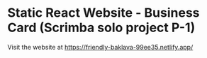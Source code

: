 # Static React Website - Business Card (Scrimba solo project P-1)

Visit the website at https://friendly-baklava-99ee35.netlify.app/
